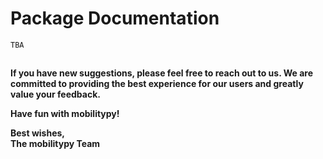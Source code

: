# Package Documentation

```
TBA
```
<!-- =========================================================== -->



##
__If you have new suggestions, please feel free to reach out to us. We are committed to providing the best experience for our users and greatly value your feedback.__

__Have fun with mobilitypy!__

__Best wishes,__  
__The mobilitypy Team__
